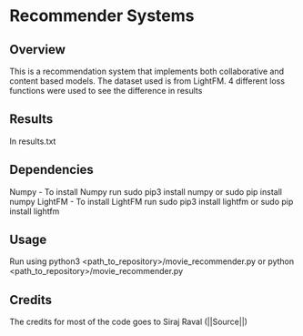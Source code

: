 # Recommender Systems
## Overview
This is a recommendation system that implements both collaborative and content based models. The dataset used is from LightFM. 4 different loss functions were used to see the difference in results 
## Results
In results.txt
## Dependencies
Numpy - To install Numpy run sudo pip3 install numpy or sudo pip install numpy
LightFM - To install LightFM run sudo pip3 install lightfm or sudo pip install lightfm
## Usage
Run using python3 <path_to_repository>/movie_recommender.py or python <path_to_repository>/movie_recommender.py
## Credits
The credits for most of the code goes to Siraj Raval (||Source||)

